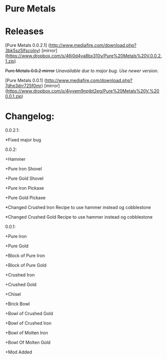 Pure Metals
==========

Releases
==========
[Pure Metals 0.0.2.1] (http://www.mediafire.com/download.php?3bk5sz5lfscolny) [mirror] (https://www.dropbox.com/s/46j0d4ya8bx310y/Pure%20Metals%20V.0.0.2.1.zip)

<del>Pure Metals 0.0.2 mirror</del> <i>Unavailable due to major bug. Use newer version.</i>

[Pure Metals 0.0.1] (http://www.mediafire.com/download.php?7dhe3drr725f0mr) [mirror] (https://www.dropbox.com/s/4iyvem9npjbt2eg/Pure%20Metals%20V.%200.0.1.zip)

Changelog:
==========

0.0.2.1:

*Fixed major bug

0.0.2:

+Hammer

+Pure Iron Shovel

+Pure Gold Shovel

+Pure Iron Pickaxe

+Pure Gold Pickaxe

*Changed Crushed Iron Recipe to use hammer instead og cobblestone

*Changed Crushed Gold Recipe to use hammer instead og cobblestone

0.0.1:

+Pure Iron

+Pure Gold

+Block of Pure Iron

+Block of Pure Gold

+Crushed Iron

+Crushed Gold

+Chisel

+Brick Bowl

+Bowl of Crushed Gold

+Bowl of Crushed Iron

+Bowl of Molten Iron

+Bowl Of Molten Gold

+Mod Added
